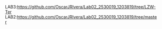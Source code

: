 LAB3:https://github.com/OscarJRIvera/Lab02_2530019_1203819/tree/LZW-Ter
LAB2:https://github.com/OscarJRIvera/Lab02_2530019_1203819/tree/master
